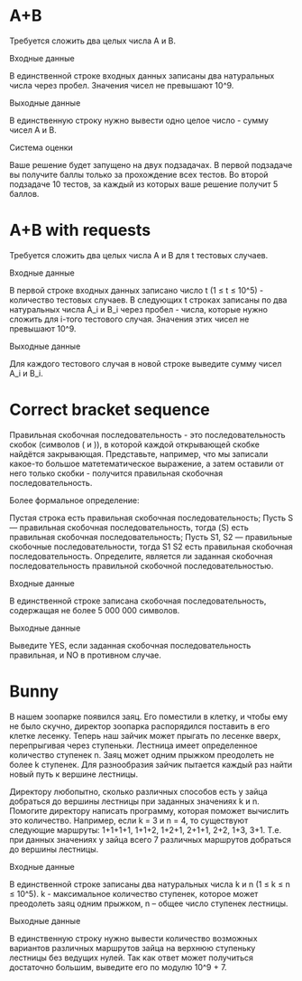 # A+B

Требуется сложить два целых числа A и B.

Входные данные

В единственной строке входных данных записаны два натуральных числа через пробел. Значения чисел не превышают 10^9.

Выходные данные

В единственную строку нужно вывести одно целое число - сумму чисел A и B.

Система оценки

Ваше решение будет запущено на двух подзадачах. В первой подзадаче вы получите баллы только за прохождение всех тестов. Во второй подзадаче 10 тестов, за каждый из которых ваше решение получит 5 баллов.


# A+B with requests

Требуется сложить два целых числа 
A и B для t тестовых случаев.

Входные данные

В первой строке входных данных записано число t (1 ≤ t ≤ 10^5) - количество тестовых случаев. В следующих 
t строках записаны по два натуральных числа 
A_i и B_i через пробел - числа, которые нужно сложить для 
i-того тестового случая. Значения этих чисел не превышают 10^9.

Выходные данные

Для каждого тестового случая в новой строке выведите сумму чисел 
A_i и B_i.


# Correct bracket sequence

Правильная скобочная последовательность - это последовательность скобок (символов 
( и )), в которой каждой открывающей скобке найдётся закрывающая. Представьте, например, что мы записали какое-то большое матетематическое выражение, а затем оставили от него только скобки - получится правильная скобочная последовательность.

Более формальное определение:

Пустая строка есть правильная скобочная последовательность;
Пусть 
S — правильная скобочная последовательность, тогда (S) есть правильная скобочная последовательность;
Пусть S1, S2 — правильные скобочные последовательности, тогда 
S1 S2 есть правильная скобочная последовательность.
Определите, является ли заданная скобочная последовательность правильной скобочной последовательностью.

Входные данные

В единственной строке записана скобочная последовательность, содержащая не более 5 000 000 символов.

Выходные данные

Выведите YES, если заданная скобочная последовательность правильная, и NO в противном случае.

# Bunny

В нашем зоопарке появился заяц. Его поместили в клетку, и чтобы ему не было скучно, директор зоопарка распорядился поставить в его клетке лесенку. Теперь наш зайчик может прыгать по лесенке вверх, перепрыгивая через ступеньки. Лестница имеет определенное количество ступенек 
n. Заяц может одним прыжком преодолеть не более k ступенек. Для разнообразия зайчик пытается каждый раз найти новый путь к вершине лестницы.



Директору любопытно, сколько различных способов есть у зайца добраться до вершины лестницы при заданных значениях 
k и n. Помогите директору написать программу, которая поможет вычислить это количество. Например, если 
k = 3 и n = 4, то существуют следующие маршруты: 1+1+1+1, 1+1+2, 1+2+1, 2+1+1, 2+2, 1+3, 3+1. Т.е. при данных значениях у зайца всего 7 различных маршрутов добраться до вершины лестницы.

Входные данные

В единственной строке записаны два натуральных числа 
k и n (1 ≤ k ≤ n ≤ 10^5). k - максимальное количество ступенек, которое может преодолеть заяц одним прыжком, 
n – общее число ступенек лестницы.

Выходные данные

В единственную строку нужно вывести количество возможных вариантов различных маршрутов зайца на верхнюю ступеньку лестницы без ведущих нулей. Так как ответ может получиться достаточно большим, выведите его по модулю 10^9 + 7.
